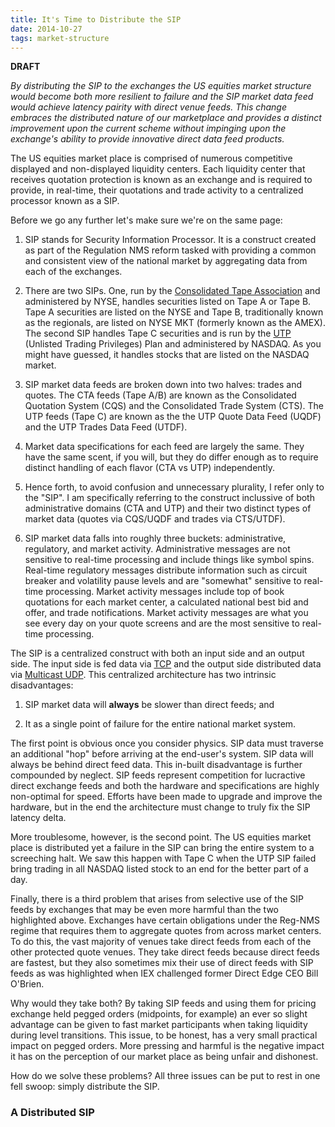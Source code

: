 ```yaml
---
title: It's Time to Distribute the SIP
date: 2014-10-27
tags: market-structure
---
```


**DRAFT**

*By distributing the SIP to the exchanges the US equities market structure
would become both more resilient to failure and the SIP market data feed would
achieve latency pairity with direct venue feeds. This change embraces the
distributed nature of our marketplace and provides a distinct improvement upon
the current scheme without impinging upon the exchange's ability to provide
innovative direct data feed products.*

The US equities market place is comprised of numerous competitive displayed
and non-displayed liquidity centers. Each liquidity center that receives
quotation protection is known as an exchange and is required to provide, in
real-time, their quotations and trade activity to a centralized processor
known as a SIP.

Before we go any further let's make sure we're on the same page:

1. SIP stands for Security Information Processor. It is a construct created
   as part of the Regulation NMS reform tasked with providing a common and
   consistent view of the national market by aggregating data from each of the
   exchanges.

2. There are two SIPs. One, run by the [Consolidated Tape Association][cta]
   and administered by NYSE, handles securities listed on Tape A or Tape B.
   Tape A securities are listed on the NYSE and Tape B, traditionally known as
   the regionals, are listed on NYSE MKT (formerly known as the AMEX). The
   second SIP handles Tape C securities and is run by the [UTP][utp] (Unlisted
   Trading Privileges) Plan and administered by NASDAQ. As you might have
   guessed, it handles stocks that are listed on the NASDAQ market.

3. SIP market data feeds are broken down into two halves: trades and quotes.
   The CTA feeds (Tape A/B) are known as the Consolidated Quotation System
   (CQS) and the Consolidated Trade System (CTS). The UTP feeds (Tape C) are
   known as the the UTP Quote Data Feed (UQDF) and the UTP Trades Data Feed
   (UTDF).

4. Market data specifications for each feed are largely the same. They have
   the same scent, if you will, but they do differ enough as to require
   distinct handling of each flavor (CTA vs UTP) independently.

5. Hence forth, to avoid confusion and unnecessary plurality, I refer only to
   the "SIP". I am specifically referring to the construct inclussive of both
   administrative domains (CTA and UTP) and their two distinct types of
   market data (quotes via CQS/UQDF and trades via CTS/UTDF).

6. SIP market data falls into roughly three buckets: administrative,
   regulatory, and market activity. Administrative messages are not sensitive
   to real-time processing and include things like symbol spins. Real-time
   regulatory messages distribute information such as circuit breaker and
   volatility pause levels and are "somewhat" sensitive to real-time
   processing. Market activity messages include top of book quotations for
   each market center, a calculated national best bid and offer, and trade
   notifications. Market activity messages are what you see every day on your
   quote screens and are the most sensitive to real-time processing.

The SIP is a centralized construct with both an input side and an output side.
The input side is fed data via [TCP][tcp] and the output side distributed data
via [Multicast UDP][multicast]. This centralized architecture has two
intrinsic disadvantages:

1. SIP market data will **always** be slower than direct feeds; and

2. It as a single point of failure for the entire national market system.

The first point is obvious once you consider physics. SIP data must traverse
an additional "hop" before arriving at the end-user's system. SIP data will
always be behind direct feed data. This in-built disadvantage is further
compounded by neglect. SIP feeds represent competition for lucractive direct
exchange feeds and both the hardware and specifications are highly non-optimal
for speed. Efforts have been made to upgrade and improve the hardware, but in
the end the architecture must change to truly fix the SIP latency delta.

More troublesome, however, is the second point. The US equities market place
is distributed yet a failure in the SIP can bring the entire system to a
screeching halt. We saw this happen with Tape C when the UTP SIP failed bring
trading in all NASDAQ listed stock to an end for the better part of a day.

Finally, there is a third problem that arises from selective use of the SIP
feeds by exchanges that may be even more harmful than the two highlighted
above. Exchanges have certain obligations under the Reg-NMS regime that
requires them to aggregate quotes from across market centers. To do this, the
vast majority of venues take direct feeds from each of the other protected
quote venues. They take direct feeds because direct feeds are fastest, but
they also sometimes mix their use of direct feeds with SIP feeds as was
highlighted when IEX challenged former Direct Edge CEO Bill O'Brien.

Why would they take both?  By taking SIP feeds and using them for pricing
exchange held pegged orders (midpoints, for example) an ever so slight
advantage can be given to fast market participants when taking liquidity
during level transitions. This issue, to be honest, has a very small practical
impact on pegged orders. More pressing and harmful is the negative impact it
has on the perception of our market place as being unfair and dishonest.

How do we solve these problems? All three issues can be put to rest in one
fell swoop: simply distribute the SIP.

### A Distributed SIP

[utp]: http://www.utpplan.com
[cta]: http://cta.nyxdata.com/CTA 
[tcp]: http://en.wikipedia.org/wiki/Transmission_Control_Protocol
[multicast]: http://en.wikipedia.org/wiki/Multicast
